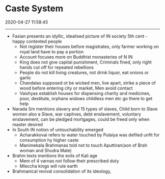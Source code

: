# Caste System

2020-04-27 11:58:45

---

- Faxian presents an idyllic, idealised picture of IN society 5th cent - happy contented people
    - Not register their houses before magistrates, only farmer working on royal land have to pay a portion
    - Account focuses more on Buddhist monasteries of N IN
    - King does not give capital punishment, Criminals fined, only right hands cut off for repeated rebellions
    - People do not kill living creatures, not drink liquor, eat onions or garlic
    - Chandalas supposed ot be wicked men, live apart, strike a piece of wood before entering city or market, Men avoid contact
    - Vaishyas establish houses for dispensing charity and medicines, poor, destitute, orphans widows childless men etc go there to get help
- Narada Sm mentions slavery and 15 types of slaves, Child born to Slave women also a Slave, war capitves, debt enslavement, voluntary enslavement, can be pledged mortgages, could be freed only when master desired
- In South IN notion of untouchability emerged
    - Acharakkovai refers to water touched by Pulaiya was defiled unfit for consumption hy higher caste
    - Manimekala Brahmanas told not to touch Aputtiran(son of Brah woman and Shudra Male)
- Brahm texts mentions the evils of Kali age
    - Mem of 4 varnas not follow their prescribed duty
    - Mleccha kings will rule earth
- Brahmanical revival consolidation of its ideology,
